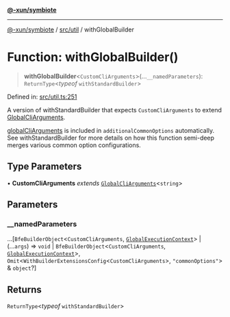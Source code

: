 [**@-xun/symbiote**](../../../README.md)

***

[@-xun/symbiote](../../../README.md) / [src/util](../README.md) / withGlobalBuilder

# Function: withGlobalBuilder()

> **withGlobalBuilder**\<`CustomCliArguments`\>(...`__namedParameters`): `ReturnType`\<*typeof* `withStandardBuilder`\>

Defined in: [src/util.ts:251](https://github.com/Xunnamius/symbiote/blob/7b8ca545f93c3e9d22b693c6c58dbb29604867ff/src/util.ts#L251)

A version of withStandardBuilder that expects `CustomCliArguments` to
extend [GlobalCliArguments](../../configure/type-aliases/GlobalCliArguments.md).

[globalCliArguments](../../configure/variables/globalCliArguments.md) is included in `additionalCommonOptions`
automatically. See withStandardBuilder for more details on how this
function semi-deep merges various common option configurations.

## Type Parameters

• **CustomCliArguments** *extends* [`GlobalCliArguments`](../../configure/type-aliases/GlobalCliArguments.md)\<`string`\>

## Parameters

### \_\_namedParameters

...\[`BfeBuilderObject`\<`CustomCliArguments`, [`GlobalExecutionContext`](../../configure/type-aliases/GlobalExecutionContext.md)\> \| (...`args`) => `void` \| `BfeBuilderObject`\<`CustomCliArguments`, [`GlobalExecutionContext`](../../configure/type-aliases/GlobalExecutionContext.md)\>, `Omit`\<`WithBuilderExtensionsConfig`\<`CustomCliArguments`\>, `"commonOptions"`\> & `object`?\]

## Returns

`ReturnType`\<*typeof* `withStandardBuilder`\>
